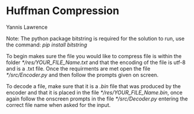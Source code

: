 # Huffman Compression

Yannis Lawrence

Note: The python package bitstring is required for the solution to run, use the command: _pip install bitstring_ 

To begin makes sure the file you would like to compress file is within the folder _*/res/YOUR_FILE_Name.txt_ and that the encoding of the file is utf-8 and is a .txt file. Once the requirments are met open the file _*/src/Encoder.py_ and then follow the prompts given on screen.

To decode a file, make sure that it is a _.bin_ file that was produced by the encoder and that it is placed in the file _*/res/YOUR_FILE_Name.bin_, once again follow the onscreen prompts in the file _*/src/Decoder.py_ entering the correct file name when asked for the input.
